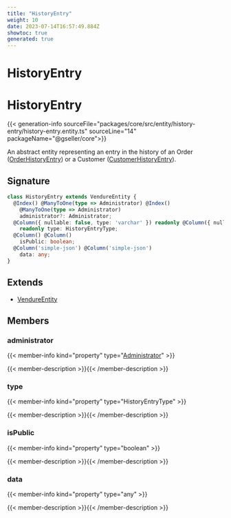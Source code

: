 ```yaml
---
title: "HistoryEntry"
weight: 10
date: 2023-07-14T16:57:49.884Z
showtoc: true
generated: true
---
```

<!-- This file was generated from the Vendure source. Do not modify. Instead, re-run the "docs:build" script -->

# HistoryEntry
<div class="symbol">


# HistoryEntry

{{< generation-info sourceFile="packages/core/src/entity/history-entry/history-entry.entity.ts" sourceLine="14" packageName="@gseller/core">}}

An abstract entity representing an entry in the history of an Order (<a href='/typescript-api/entities/order-history-entry#orderhistoryentry'>OrderHistoryEntry</a>)
or a Customer (<a href='/typescript-api/entities/customer-history-entry#customerhistoryentry'>CustomerHistoryEntry</a>).

## Signature

```TypeScript
class HistoryEntry extends VendureEntity {
  @Index() @ManyToOne(type => Administrator) @Index()
    @ManyToOne(type => Administrator)
    administrator?: Administrator;
  @Column({ nullable: false, type: 'varchar' }) readonly @Column({ nullable: false, type: 'varchar' })
    readonly type: HistoryEntryType;
  @Column() @Column()
    isPublic: boolean;
  @Column('simple-json') @Column('simple-json')
    data: any;
}
```
## Extends

 * <a href='/typescript-api/entities/vendure-entity#vendureentity'>VendureEntity</a>


## Members

### administrator

{{< member-info kind="property" type="<a href='/typescript-api/entities/administrator#administrator'>Administrator</a>"  >}}

{{< member-description >}}{{< /member-description >}}

### type

{{< member-info kind="property" type="HistoryEntryType"  >}}

{{< member-description >}}{{< /member-description >}}

### isPublic

{{< member-info kind="property" type="boolean"  >}}

{{< member-description >}}{{< /member-description >}}

### data

{{< member-info kind="property" type="any"  >}}

{{< member-description >}}{{< /member-description >}}


</div>
